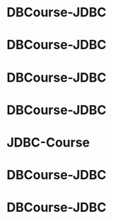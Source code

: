 # DBCourse-JDBC
# DBCourse-JDBC
# DBCourse-JDBC
# DBCourse-JDBC
# JDBC-Course
# DBCourse-JDBC
# DBCourse-JDBC
